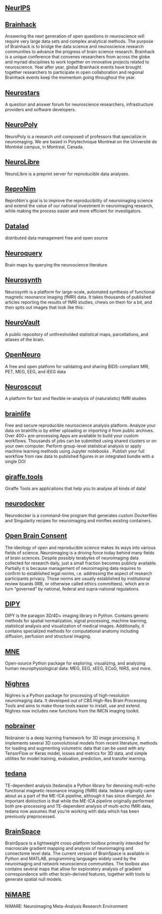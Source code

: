 
## [NeurIPS](https://nips.cc/)

## [Brainhack](https://brainhack.org/)
Answering the next generation of open questions in neuroscience will require very large data sets and complex analytical methods. The purpose of Brainhack is to bridge the data science and neuroscience research communities to advance the progress of brain science research. Brainhack is a unique conference that convenes researchers from across the globe and myriad disciplines to work together on innovative projects related to neuroscience. Year after year, global Brainhack events have brought together researchers to participate in open collaboration and regional Brainhack events keep the momentum going throughout the year.
## [Neurostars](https://neurostars.org/)
A question and answer forum for neuroscience researchers, infrastructure providers and software developers.
## [NeuroPoly](http://neuro.polymtl.ca/)
NeuroPoly is a research unit composed of professors that specialize in neuroimaging. We are based in Polytechnique Montreal on the Université de Montréal campus, in Montreal, Canada.
## [NeuroLibre](https://www.neurolibre.org/)
NeuroLibre is a preprint server for reproducible data analyses.
## [ReproNim](https://www.repronim.org/)
ReproNim's goal is to improve the reproducibility of neuroimaging science and extend the value of our national investment in neuroimaging research, while making the process easier and more efficient for investigators.
## [Datalad](https://www.datalad.org/)
distributed data management
free and open source
## [Neuroquery](https://neuroquery.org/query?text=checkerboard)
Brain maps by querying the neuroscience literature
## [Neurosynth](https://neurosynth.org/)
Neurosynth is a platform for large-scale, automated synthesis of functional magnetic resonance imaging (fMRI) data.
It takes thousands of published articles reporting the results of fMRI studies, chews on them for a bit, and then spits out images that look like this:
## [NeuroVault](https://neurovault.org/)
A public repository of unthresholded statistical maps, parcellations, and atlases of the brain.
## [OpenNeuro](https://openneuro.org/)
A free and open platform for validating and sharing BIDS-compliant MRI, PET, MEG, EEG, and iEEG data
## [Neuroscout](https://neuroscout.org/)
A platform for fast and flexible re-analysis of (naturalistic) fMRI studies
## [brainlife](https://brainlife.io/about/)
Free and secure reproducible neuroscience analysis platform.
Analyze your data on brainlife.io by either uploading or importing it from public archives. Over 400+ pre-processing Apps are available to build your custom workflows. Thousands of jobs can be submitted using shared clusters or on your own computer. Perform group-level statistical analysis or apply machine learning methods using Jupyter notebooks . Publish your full workflow from raw data to published figures in an integrated bundle with a single DOI
## [giraffe.tools](https://giraffe.tools/)
Giraffe Tools are applications that help you to analyse all kinds of data!
## [neurodocker](https://github.com/ReproNim/neurodocker)
Neurodocker is a command-line program that generates custom Dockerfiles and Singularity recipes for neuroimaging and minifies existing containers.
## [Open Brain Consent](https://open-brain-consent.readthedocs.io/en/stable/)
The ideology of open and reproducible science makes its ways into various fields of science. Neuroimaging is a driving force today behind many fields of brain sciences. Despite possibly terabytes of neuroimaging data collected for research daily, just a small fraction becomes publicly available. Partially it is because management of neuroimaging data requires to confirm to established legal norms, i.e. addressing the aspect of research participants privacy. Those norms are usually established by institutional review boards (IRB, or otherwise called ethics committees), which are in turn “governed” by national, federal and supra-national regulations.
## [DIPY](https://dipy.org/)
DIPY is the paragon 3D/4D+ imaging library in Python. Contains generic methods for spatial normalization, signal processing, machine learning, statistical analysis and visualization of medical images. Additionally, it contains specialized methods for computational anatomy including diffusion, perfusion and structural imaging.
## [MNE](https://mne.tools/stable/index.html)
Open-source Python package for exploring, visualizing, and analyzing human neurophysiological data: MEG, EEG, sEEG, ECoG, NIRS, and more.
## [Nighres](https://nighres.readthedocs.io/en/latest/)
Nighres is a Python package for processing of high-resolution neuroimaging data. It developed out of CBS High-Res Brain Processing Tools and aims to make those tools easier to install, use and extend. Nighres now includes new functions from the IMCN imaging toolkit.
## [nobrainer](https://github.com/neuronets/nobrainer)
Nobrainer is a deep learning framework for 3D image processing. It implements several 3D convolutional models from recent literature, methods for loading and augmenting volumetric data that can be used with any TensorFlow or Keras model, losses and metrics for 3D data, and simple utilities for model training, evaluation, prediction, and transfer learning.
## [tedana](https://tedana.readthedocs.io/en/stable/#)
TE-dependent analysis (tedana)is a Python library for denoising multi-echo functional magnetic resonance imaging (fMRI) data. tedana originally came about as a part of the ME-ICA pipeline, although it has since diverged. An important distinction is that while the ME-ICA pipeline originally performed both pre-processing and TE-dependent analysis of multi-echo fMRI data, tedana now assumes that you’re working with data which has been previously preprocessed.
## [BrainSpace](https://brainspace.readthedocs.io/en/latest/index.html)
BrainSpace is a lightweight cross-platform toolbox primarily intended for macroscale gradient mapping and analysis of neuroimaging and connectome level data. The current version of BrainSpace is available in Python and MATLAB, programming languages widely used by the neuroimaging and network neuroscience communities. The toolbox also contains several maps that allow for exploratory analysis of gradient correspondence with other brain-derived features, together with tools to generate spatial null models.
## [NiMARE](https://nimare.readthedocs.io/en/latest/)
NiMARE: Neuroimaging Meta-Analysis Research Environment
